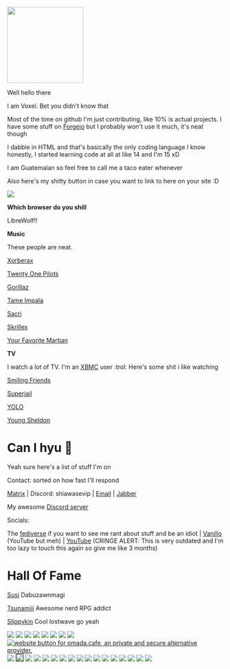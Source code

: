 <a href="https://voxel.is-a.dev/"><img src="https://github.com/shiawasevip/shiawasevip.github.io/assets/164063937/eaaf8922-b4df-4c3f-911d-26da3593216a"  width="177" height="177"></a>

Well hello there

I am Voxel. Bet you didn't know that

Most of the time on github I'm just contributing, like 10% is actual projects. I have some stuff on [Forgejo](https://git.gra.phite.ro/the) but I probably won't use it much, it's neat though

I dabble in HTML and that's basically the only coding language I know honestly, I started learning code at all at like 14 and I'm 15 xD

I am Guatemalan so feel free to call me a taco eater whenever

Also here's my shitty button in case you want to link to here on your site :D

<a href="https://voxel.is-a.dev"><img src="https://voxel.is-a.dev/cool-button.gif"></a>

**Which browser do you shill**

LibreWolf!!

**Music**

These people are neat.

[Xorberax](https://soundcloud.com/xorberax/tracks)

[Twenty One Pilots](https://open.spotify.com/artist/3YQKmKGau1PzlVlkL1iodx)

[Gorillaz](https://open.spotify.com/artist/3AA28KZvwAUcZuOKwyblJQ)

[Tame Impala](https://open.spotify.com/artist/5INjqkS1o8h1imAzPqGZBb)

[Sacri](https://soundcloud.com/bfditpot)

[Skrillex](https://open.spotify.com/artist/5he5w2lnU9x7JFhnwcekXX)

[Your Favorite Martian](https://open.spotify.com/artist/4J6UXkUpIArZbKXhh0cOC2)

**TV**

I watch a lot of TV. I'm an [XBMC](https://kodi.tv) user :trol: Here's some shit i like watching

[Smiling Friends](https://www.imdb.com/title/tt12074628/)

[Superjail](https://www.imdb.com/title/tt1031283/)

[YOLO](https://www.imdb.com/title/tt12058366/)

[Young Sheldon](https://en.wikipedia.org/wiki/Young_Sheldon)

# Can I hyu 🥺

Yeah sure here's a list of stuff I'm on

Contact: sorted on how fast I'll respond

[Matrix](https://matrix.to/#/@cold:omada.cafe) | Discord: shiawasevip | [Email](mailto:hlvoxel@tuta.io) | [Jabber](xmpp:shakey@teftera.com)

My awesome [Discord server](https://dsc.gg/goofygoobers)

Socials:

The [fediverse](https://plasmatrap.com/@glorb) if you want to see me rant about stuff and be an idiot | [Vanillo](https://vanillo.tv/u/fuBYTeosSlqEzaatnbbKYg) (YouTube but meh) | [YouTube](https://youtube.com/@ihatedietsoda) (CRINGE ALERT: This is very outdated and I'm too lazy to touch this again so give me like 3 months)


# Hall Of Fame

[Susi](https://www.youtube.com/@MaggiePesky) Dabuzawnmagi

[Tsunamiii](https://www.youtube.com/@ShizzOwO) Awesome nerd RPG addict

[Slippykin](https://www.youtube.com/@SlipKinny) Cool lostwave go yeah

 <a href="https://ari.lt"><img src="https://camo.githubusercontent.com/05029a0c926c888dabb4482f9eb8ac06ac540a588cd495401e0a52225ed9a3b8/68747470733a2f2f6172692e6c742f62616467652e706e67"></a>
  <a href="https://arrayinamatrix.xyz"><img src="https://arrayinamatrix.xyz/res/site/banners/custom/black_88x31.gif"></a>
 <a href="https://fsky.io"><img src="https://github.com/voxel-im/voxel-im.github.io/assets/164063937/be1c0764-0a9d-4db0-a43f-8bc212cb55fa"></a>
 <a href="https://aagaming.me"><img src="https://github.com/voxel-im/voxel-im.github.io/assets/164063937/10652165-d245-4880-8a48-da2c4e7765af"></a>
   <a href="https://authenyo.xyz"><img src="https://github.com/voxel-im/voxel-im.github.io/assets/164063937/5b2ee765-9d3d-434e-b18a-6d456004ce26"></a>
 <a href="https://mintchocolate.rocks"><img src="https://github.com/Flake6/flake6.github.io/assets/164063937/3da4fbd1-c26f-47dc-abda-1e90832fc125"></a>
   <a href="https://sleepy.ink"><img src="https://github.com/voxel-im/voxel-im.github.io/assets/164063937/43cea81d-ff51-4223-978c-3e93c2295c58"></a>
  <a href="https://trypancakes.com"><img src="https://github.com/voxel-im/voxel-im.github.io/assets/164063937/fb58a146-269d-45c6-81e0-6d27989aff72"></a>
  <a href="https://omada.cafe/"><img src="https://omada.cafe/omada.gif" alt="website button for omada.cafe, an private and secure alternative provider.">
  <a href="https://robin-black.com"><img src="https://github.com/voxel-im/voxel-im.github.io/assets/164063937/76e6a594-348b-495b-84b2-69e0134ba654"></a>
<a href="https://tilde.town/~georgemoody/"><img border="1" src="https://tilde.town/~georgemoody/files/button.png"></a>
<a href="https://maxy.top"><img src="https://s3.plasmatrap.com//7290c7a8-980a-4ef9-8970-d7980744bb61.webp"></a>
<a href="https://beebl.es"><img src="https://github.com/cold360/cold360.github.io/assets/164063937/304f2261-c2d8-4eef-a0f0-123fb38a3c07"></a>
<a href="https://jack.cab"><img src="https://github.com/voxel-im/voxel-im.github.io/assets/164063937/45d61d4d-2cd9-4a4d-a8e9-9ad723e0ad4f"></a>
  <a href="https://ublockorigin.com"><img src="https://trypancakes.com/assets/buttons/ublock.png"></a>
      <a href="https://astrid.tech"><img src="https://github.com/voxel-im/voxel-im.github.io/assets/164063937/9804eea2-7e6d-4bc8-a414-48e9ab6199df"></a>
      <a href="https://gra.phite.ro"><img src="https://github.com/voxel-im/voxel-im.github.io/assets/164063937/e9d5f5eb-b42d-470e-8422-5d75e6bc1bd3"></a>
      <a href="https://blunt.gay"><img src="https://blunt.gay/static/img/badges/bluntgay.png"></a>
      <a href="https://freeplay.floof.company"><img src="https://freeplay.floof.company/assets/buttons/free.gif"></a>
<a href="https://www.mozilla.org/en-US/firefox/new/"><img src="https://github.com/cold360/cold360.github.io/assets/164063937/ed28d206-04e8-4a6e-89bd-9d79937f198a"></a>
 <a href="https://constellatory.net"><img src="https://constellatory.net/assets/button.png"></a>
<a href="https://sweetcoffy.pages.gay"><img src="https://sweetcoffy.pages.gay/assets/button.png"></a>
<a href="https://charlie.downgraded.uk"><img src="https://github.com/cold360/cold360.github.io/assets/164063937/19f6ad96-31b0-4ceb-a618-43c90958392f"></a>
<a href="https://ultra0.xyz"><img src="https://ultra0.xyz/assets/basement_button-8bb3ccbe62d39618ce72f3ab1e78dd9e32c99f2a.gif"></a>
<a href="https://notnite.com"><img src="https://n2.pm/88x31s/notnite.png"></a>
<a href="https://code.visualstudio.com"><img src="https://notnite.com/buttons/vscbutton.gif"></a>
